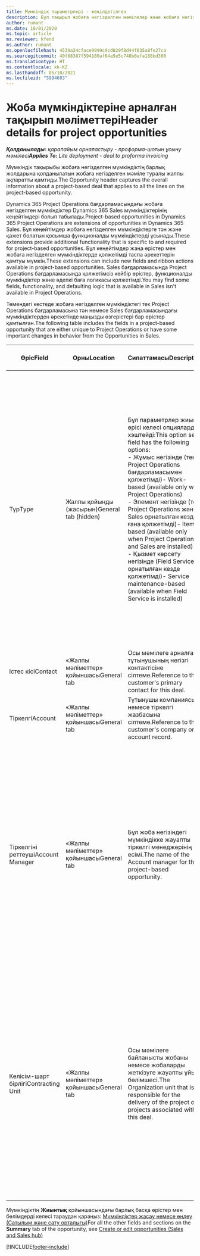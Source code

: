 ```yaml
---
title: Мүмкіндік параметрлері - жеңілдетілген
description: Бұл тақырып жобаға негізделген мәмілелер және жобаға негізделген мүмкіндіктер туралы ақпарат береді.
author: rumant
ms.date: 10/01/2020
ms.topic: article
ms.reviewer: kfend
ms.author: rumant
ms.openlocfilehash: 4539a34cface9999c9cd029f8d44f835a8fe27ca
ms.sourcegitcommit: 40f68387f594180af64a5e5c748b6efa188bd300
ms.translationtype: HT
ms.contentlocale: kk-KZ
ms.lasthandoff: 05/10/2021
ms.locfileid: "5994683"
---
```

# <a name="header-details-for-project-opportunities"></a><span data-ttu-id="2bcda-103">Жоба мүмкіндіктеріне арналған тақырып мәліметтері</span><span class="sxs-lookup"><span data-stu-id="2bcda-103">Header details for project opportunities</span></span>

<span data-ttu-id="2bcda-104">_**Қолданылады:** қарапайым орналастыру - проформа-шотын ұсыну мәмілесі_</span><span class="sxs-lookup"><span data-stu-id="2bcda-104">_**Applies To:** Lite deployment - deal to proforma invoicing_</span></span>

<span data-ttu-id="2bcda-105">Мүмкіндік тақырыбы жобаға негізделген мүмкіндіктің барлық жолдарына қолданылатын жобаға негізделген мәміле туралы жалпы ақпаратты қамтиды.</span><span class="sxs-lookup"><span data-stu-id="2bcda-105">The Opportunity header captures the overall information about a project-based deal that applies to all the lines on the project-based opportunity.</span></span>

<span data-ttu-id="2bcda-106">Dynamics 365 Project Operations бағдарламасындағы жобаға негізделген мүмкіндіктер Dynamics 365 Sales мүмкіндіктерінің кеңейтімдері болып табылады.</span><span class="sxs-lookup"><span data-stu-id="2bcda-106">Project-based opportunities in Dynamics 365 Project Operations are extensions of opportunities in Dynamics 365 Sales.</span></span> <span data-ttu-id="2bcda-107">Бұл кеңейтімдер жобаға негізделген мүмкіндіктерге тән және қажет болатын қосымша функционалды мүмкіндіктерді ұсынады.</span><span class="sxs-lookup"><span data-stu-id="2bcda-107">These extensions provide additional functionality that is specific to and required for project-based opportunities.</span></span> <span data-ttu-id="2bcda-108">Бұл кеңейтімдер жаңа өрістер мен жобаға негізделген мүмкіндіктерде қолжетімді таспа әрекеттерін қамтуы мүмкін.</span><span class="sxs-lookup"><span data-stu-id="2bcda-108">These extensions can include new fields and ribbon actions available in project-based opportunities.</span></span> <span data-ttu-id="2bcda-109">Sales бағдарламасында Project Operations бағдарламасында қолжетімсіз кейбір өрістер, функционалды мүмкіндіктер және әдепкі баға логикасы қолжетімді.</span><span class="sxs-lookup"><span data-stu-id="2bcda-109">You may find some fields, functionality, and defaulting logic that is available in Sales isn't available in Project Operations.</span></span>

<span data-ttu-id="2bcda-110">Төмендегі кестеде жобаға негізделген мүмкіндіктегі тек Project Operations бағдарламасына тән немесе Sales бағдарламасындағы мүмкіндіктерден әрекетінде маңызды өзгерістері бар өрістер қамтылған.</span><span class="sxs-lookup"><span data-stu-id="2bcda-110">The following table includes the fields in a project-based opportunity that are either unique to Project Operations or have some important changes in behavior from the Opportunities in Sales.</span></span>

| <span data-ttu-id="2bcda-111">**Өріс**</span><span class="sxs-lookup"><span data-stu-id="2bcda-111">**Field**</span></span> | <span data-ttu-id="2bcda-112">**Орны**</span><span class="sxs-lookup"><span data-stu-id="2bcda-112">**Location**</span></span> | <span data-ttu-id="2bcda-113">**Сипаттамасы**</span><span class="sxs-lookup"><span data-stu-id="2bcda-113">**Description**</span></span> | <span data-ttu-id="2bcda-114">**Төменгі әсер**</span><span class="sxs-lookup"><span data-stu-id="2bcda-114">**Downstream impact**</span></span> |
| --- | --- | --- | --- |
| <span data-ttu-id="2bcda-115">Түр</span><span class="sxs-lookup"><span data-stu-id="2bcda-115">Type</span></span> | <span data-ttu-id="2bcda-116">Жалпы қойынды (жасырын)</span><span class="sxs-lookup"><span data-stu-id="2bcda-116">General tab (hidden)</span></span> | <span data-ttu-id="2bcda-117">Бұл параметрлер жиыны өрісі келесі опцияларды хэштейді:</span><span class="sxs-lookup"><span data-stu-id="2bcda-117">This option set field has the following options:</span></span></br><span data-ttu-id="2bcda-118">- Жұмыс негізінде (тек Project Operations бағдарламасымен қолжетімді)</span><span class="sxs-lookup"><span data-stu-id="2bcda-118">- Work-based (available only with Project Operations)</span></span></br><span data-ttu-id="2bcda-119">- Элемент негізінде (тек Project Operations және Sales орнатылған кезде ғана қолжетімді)</span><span class="sxs-lookup"><span data-stu-id="2bcda-119">- Item-based (available only when Project Operations and Sales are installed)</span></span></br><span data-ttu-id="2bcda-120">- Қызмет көрсету негізінде (Field Service орнатылған кезде қолжетімді)</span><span class="sxs-lookup"><span data-stu-id="2bcda-120">- Service maintenance-based (available when Field Service is installed)</span></span> | <span data-ttu-id="2bcda-121">Project Operations бағдарламасын пайдаланған кезде, бұл өрістің мәні автоматты түрде мүмкіндікті жоба негізінде жіктейтін **Жұмыс негізінде** мәніне орнатылады.</span><span class="sxs-lookup"><span data-stu-id="2bcda-121">When you use Project Operations, this field value is automatically set to **Work-based** which classifies the Opportunity as project-based.</span></span> <span data-ttu-id="2bcda-122">Осы мәміле үшін алдағы сатылым процестеріндегі барлық жобаға тән кеңейтімдер мен функционалды мүмкіндікті іске қосу үшін мүмкіндік жобаға негізделген болуы қажет.</span><span class="sxs-lookup"><span data-stu-id="2bcda-122">An Opportunity should be project-based to enable all project-specific extensions and functionality in the downstream sales process for this deal.</span></span> |
| <span data-ttu-id="2bcda-123">Істес кісі</span><span class="sxs-lookup"><span data-stu-id="2bcda-123">Contact</span></span> | <span data-ttu-id="2bcda-124">«Жалпы мәліметтер» қойыншасы</span><span class="sxs-lookup"><span data-stu-id="2bcda-124">General tab</span></span> | <span data-ttu-id="2bcda-125">Осы мәмілеге арналған тұтынушының негізгі контактісіне сілтеме.</span><span class="sxs-lookup"><span data-stu-id="2bcda-125">Reference to the customer's primary contact for this deal.</span></span> | |
| <span data-ttu-id="2bcda-126">Тіркелгі</span><span class="sxs-lookup"><span data-stu-id="2bcda-126">Account</span></span> | <span data-ttu-id="2bcda-127">«Жалпы мәліметтер» қойыншасы</span><span class="sxs-lookup"><span data-stu-id="2bcda-127">General tab</span></span> | <span data-ttu-id="2bcda-128">Тұтынушы компаниясына немесе тіркелгі жазбасына сілтеме.</span><span class="sxs-lookup"><span data-stu-id="2bcda-128">Reference to the customer's company or account record.</span></span> | |
| <span data-ttu-id="2bcda-129">Тіркелгіні реттеуші</span><span class="sxs-lookup"><span data-stu-id="2bcda-129">Account Manager</span></span> | <span data-ttu-id="2bcda-130">«Жалпы мәліметтер» қойыншасы</span><span class="sxs-lookup"><span data-stu-id="2bcda-130">General tab</span></span> | <span data-ttu-id="2bcda-131">Бұл жоба негізіндегі мүмкіндікке жауапты тіркелгі менеджерінің есімі.</span><span class="sxs-lookup"><span data-stu-id="2bcda-131">The name of the Account manager for this project-based opportunity.</span></span> | <span data-ttu-id="2bcda-132">Тіркелгі менеджері осы жобаны аяқтау арқылы тұтынушымен қарым-қатынасты басқаруға жауапты.</span><span class="sxs-lookup"><span data-stu-id="2bcda-132">The Account manager is responsible for managing the relationship with the customer through the completion of this project.</span></span> <span data-ttu-id="2bcda-133">Тіркелгі менеджерімен байланыстырылған тіркелетін ресурстардың жазбасына сүйене отырып, келісім-шарт бірлігі әдепкі мәнді қабылдайды.</span><span class="sxs-lookup"><span data-stu-id="2bcda-133">Based on the bookable resource record tied to the Account manager, the contracting unit is defaulted.</span></span> |
| <span data-ttu-id="2bcda-134">Келісім-шарт бірлігі</span><span class="sxs-lookup"><span data-stu-id="2bcda-134">Contracting Unit</span></span> | <span data-ttu-id="2bcda-135">«Жалпы мәліметтер» қойыншасы</span><span class="sxs-lookup"><span data-stu-id="2bcda-135">General tab</span></span> | <span data-ttu-id="2bcda-136">Осы мәмілеге байланысты жобаны немесе жобаларды жеткізуге жауапты ұйым бөлімшесі.</span><span class="sxs-lookup"><span data-stu-id="2bcda-136">The Organization unit that is responsible for the delivery of the project or projects associated with this deal.</span></span> | <span data-ttu-id="2bcda-137">Келісім-шарт бөлімшесі - бұл мәміле жабылғаннан кейін жоба(лар)ды аяқтайтын компанияның бөлімі.</span><span class="sxs-lookup"><span data-stu-id="2bcda-137">The contracting unit is the division of the company that will complete the project(s) after the deal is closed.</span></span> <span data-ttu-id="2bcda-138">Әрбір келісім-шартқа отыратын бөлімшенің валютасы бар және ол валюта жоба барысында болжалды және нақты құн туралы есеп беру үшін қолданылады.</span><span class="sxs-lookup"><span data-stu-id="2bcda-138">Every contracting unit has a currency, and this currency is used to report estimated and actual costs incurred during the project.</span></span> |

<span data-ttu-id="2bcda-139">Мүмкіндіктің **Жиынтық** қойыншасындағы барлық басқа өрістер мен бөлімдерді келесі тараудан қараңыз: [Мүмкіндіктер жасау немесе өңдеу (Сатылым және сату орталығы)](/dynamics365/sales-enterprise/create-edit-opportunity-sales)</span><span class="sxs-lookup"><span data-stu-id="2bcda-139">For all the other fields and sections on the **Summary** tab of the opportunity, see [Create or edit opportunities (Sales and Sales hub)](/dynamics365/sales-enterprise/create-edit-opportunity-sales)</span></span>


[!INCLUDE[footer-include](../../includes/footer-banner.md)]
